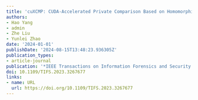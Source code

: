 ```yaml
---
title: 'cuXCMP: CUDA-Accelerated Private Comparison Based on Homomorphic Encryption'
authors:
- Hao Yang
- admin
- Zhe Liu
- Yunlei Zhao
date: '2024-01-01'
publishDate: '2024-08-15T13:48:23.936305Z'
publication_types:
- article-journal
publication: '*IEEE Transactions on Information Forensics and Security (TIFS)*'
doi: 10.1109/TIFS.2023.3267677
links:
- name: URL
  url: https://doi.org/10.1109/TIFS.2023.3267677
---
```

